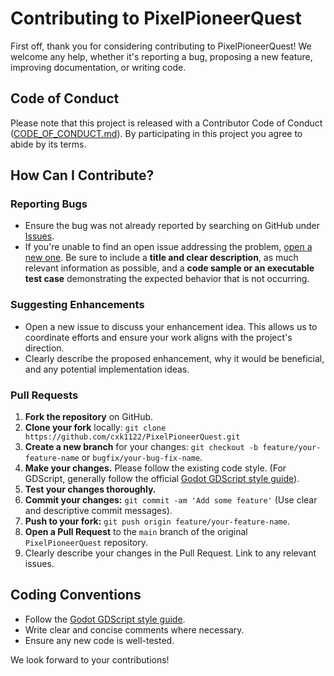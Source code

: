 # Contributing to PixelPioneerQuest

First off, thank you for considering contributing to PixelPioneerQuest! We welcome any help, whether it's reporting a bug, proposing a new feature, improving documentation, or writing code.

## Code of Conduct

Please note that this project is released with a Contributor Code of Conduct ([CODE_OF_CONDUCT.md](CODE_OF_CONDUCT.md)). By participating in this project you agree to abide by its terms.

## How Can I Contribute?

### Reporting Bugs
* Ensure the bug was not already reported by searching on GitHub under [Issues](https://github.com/cxk112/PixelPioneerQuest/issues).
* If you're unable to find an open issue addressing the problem, [open a new one](https://github.com/cxk1122/PixelPioneerQuest/issues/new). Be sure to include a **title and clear description**, as much relevant information as possible, and a **code sample or an executable test case** demonstrating the expected behavior that is not occurring.

### Suggesting Enhancements
* Open a new issue to discuss your enhancement idea. This allows us to coordinate efforts and ensure your work aligns with the project's direction.
* Clearly describe the proposed enhancement, why it would be beneficial, and any potential implementation ideas.

### Pull Requests
1.  **Fork the repository** on GitHub.
2.  **Clone your fork** locally: `git clone https://github.com/cxk1122/PixelPioneerQuest.git`
3.  **Create a new branch** for your changes: `git checkout -b feature/your-feature-name` or `bugfix/your-bug-fix-name`.
4.  **Make your changes.** Please follow the existing code style. (For GDScript, generally follow the official [Godot GDScript style guide](https://docs.godotengine.org/en/stable/tutorials/scripting/gdscript/gdscript_styleguide.html)).
5.  **Test your changes thoroughly.**
6.  **Commit your changes:** `git commit -am 'Add some feature'` (Use clear and descriptive commit messages).
7.  **Push to your fork:** `git push origin feature/your-feature-name`.
8.  **Open a Pull Request** to the `main` branch of the original `PixelPioneerQuest` repository.
9.  Clearly describe your changes in the Pull Request. Link to any relevant issues.

## Coding Conventions
* Follow the [Godot GDScript style guide](https://docs.godotengine.org/en/stable/tutorials/scripting/gdscript/gdscript_styleguide.html).
* Write clear and concise comments where necessary.
* Ensure any new code is well-tested.

We look forward to your contributions!

